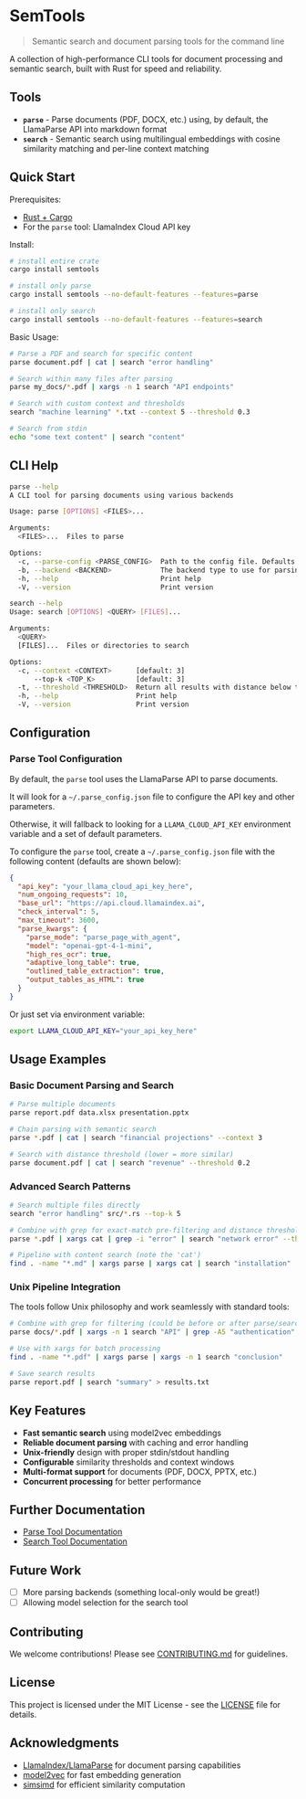 # SemTools

> Semantic search and document parsing tools for the command line

A collection of high-performance CLI tools for document processing and semantic search, built with Rust for speed and reliability.

## Tools

- **`parse`** - Parse documents (PDF, DOCX, etc.) using, by default, the LlamaParse API into markdown format
- **`search`** - Semantic search using multilingual embeddings with cosine similarity matching and per-line context matching

## Quick Start

Prerequisites:

- [Rust + Cargo](https://www.rust-lang.org/tools/install)
- For the `parse` tool: LlamaIndex Cloud API key

Install:

```bash
# install entire crate
cargo install semtools

# install only parse
cargo install semtools --no-default-features --features=parse

# install only search
cargo install semtools --no-default-features --features=search
```

Basic Usage:

```bash
# Parse a PDF and search for specific content
parse document.pdf | cat | search "error handling"

# Search within many files after parsing
parse my_docs/*.pdf | xargs -n 1 search "API endpoints"

# Search with custom context and thresholds
search "machine learning" *.txt --context 5 --threshold 0.3

# Search from stdin
echo "some text content" | search "content"
```

## CLI Help

```bash
parse --help
A CLI tool for parsing documents using various backends

Usage: parse [OPTIONS] <FILES>...

Arguments:
  <FILES>...  Files to parse

Options:
  -c, --parse-config <PARSE_CONFIG>  Path to the config file. Defaults to ~/.parse_config.json
  -b, --backend <BACKEND>            The backend type to use for parsing. Defaults to `llama-parse` [default: llama-parse]
  -h, --help                         Print help
  -V, --version                      Print version
```

```bash
search --help
Usage: search [OPTIONS] <QUERY> [FILES]...

Arguments:
  <QUERY>     
  [FILES]...  Files or directories to search

Options:
  -c, --context <CONTEXT>      [default: 3]
      --top-k <TOP_K>          [default: 3]
  -t, --threshold <THRESHOLD>  Return all results with distance below this threshold (0.0-1.0)
  -h, --help                   Print help
  -V, --version                Print version
```

## Configuration

### Parse Tool Configuration

By default, the `parse` tool uses the LlamaParse API to parse documents.

It will look for a `~/.parse_config.json` file to configure the API key and other parameters.

Otherwise, it will fallback to looking for a `LLAMA_CLOUD_API_KEY` environment variable and a set of default parameters.

To configure the `parse` tool, create a `~/.parse_config.json` file with the following content (defaults are shown below):

```json
{
  "api_key": "your_llama_cloud_api_key_here",
  "num_ongoing_requests": 10,
  "base_url": "https://api.cloud.llamaindex.ai",
  "check_interval": 5,
  "max_timeout": 3600,
  "parse_kwargs": {
    "parse_mode": "parse_page_with_agent",
    "model": "openai-gpt-4-1-mini",
    "high_res_ocr": true,
    "adaptive_long_table": true,
    "outlined_table_extraction": true,
    "output_tables_as_HTML": true
  }
}
```

Or just set via environment variable:
```bash
export LLAMA_CLOUD_API_KEY="your_api_key_here"
```

## Usage Examples

### Basic Document Parsing and Search

```bash
# Parse multiple documents
parse report.pdf data.xlsx presentation.pptx

# Chain parsing with semantic search
parse *.pdf | cat | search "financial projections" --context 3

# Search with distance threshold (lower = more similar)
parse document.pdf | cat | search "revenue" --threshold 0.2
```

### Advanced Search Patterns

```bash
# Search multiple files directly
search "error handling" src/*.rs --top-k 5

# Combine with grep for exact-match pre-filtering and distance thresholding
parse *.pdf | xargs cat | grep -i "error" | search "network error" --threshold 0.3

# Pipeline with content search (note the 'cat')
find . -name "*.md" | xargs parse | xargs cat | search "installation"
```

### Unix Pipeline Integration

The tools follow Unix philosophy and work seamlessly with standard tools:

```bash
# Combine with grep for filtering (could be before or after parse/search!)
parse docs/*.pdf | xargs -n 1 search "API" | grep -A5 "authentication"

# Use with xargs for batch processing
find . -name "*.pdf" | xargs parse | xargs -n 1 search "conclusion" 

# Save search results
parse report.pdf | search "summary" > results.txt
```

## Key Features

- **Fast semantic search** using model2vec embeddings
- **Reliable document parsing** with caching and error handling  
- **Unix-friendly** design with proper stdin/stdout handling
- **Configurable** similarity thresholds and context windows
- **Multi-format support** for documents (PDF, DOCX, PPTX, etc.)
- **Concurrent processing** for better performance

## Further Documentation

- [Parse Tool Documentation](crates/parse/README.md)
- [Search Tool Documentation](crates/search/README.md)

## Future Work

- [ ] More parsing backends (something local-only would be great!)
- [ ] Allowing model selection for the search tool

## Contributing

We welcome contributions! Please see [CONTRIBUTING.md](CONTRIBUTING.md) for guidelines.

## License

This project is licensed under the MIT License - see the [LICENSE](LICENSE) file for details.

## Acknowledgments

- [LlamaIndex/LlamaParse](https://cloud.llamaindex.ai/) for document parsing capabilities
- [model2vec](https://github.com/MinishLab/model2vec) for fast embedding generation
- [simsimd](https://github.com/ashvardanian/simsimd) for efficient similarity computation 
